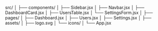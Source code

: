 src/
│
├── components/
│   ├── Sidebar.jsx
│   ├── Navbar.jsx
│   ├── DashboardCard.jsx
│   ├── UsersTable.jsx
│   └── SettingsForm.jsx
│
├── pages/
│   ├── Dashboard.jsx
│   ├── Users.jsx
│   ├── Settings.jsx
│
├── assets/
│   ├── logo.svg
│   └── icons/
│
└── App.jsx
